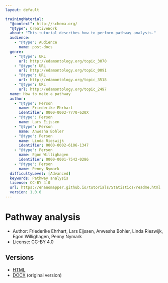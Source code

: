 ```yaml
---
layout: default

trainingMaterial:
  "@context": http://schema.org/
  "@type": CreativeWork
  about: "This tutorial describes how to perform pathway analysis."
  audience:
    - "@type": Audience
      name: post-docs
  genre:
    - "@type": URL
      url: http://edamontology.org/topic_3070
    - "@type": URL
      url: http://edamontology.org/topic_0091
    - "@type": URL
      url: http://edamontology.org/topic_3518
    - "@type": URL
      url: http://edamontology.org/topic_2497
  name: How to make a pathway
  author:
    - "@type": Person
      name: Friederike Ehrhart
      identifier: 0000-0002-7770-620X
    - "@type": Person
      name: Lars Eijssen
    - "@type": Person
      name: Anwesha Bohler
    - "@type": Person
      name: Linda Rieswijk
      identifier: 0000-0002-6106-1347
    - "@type": Person
      name: Egon Willighagen
      identifier: 0000-0001-7542-0286
    - "@type": Person
      name: Penny Nymark
  difficultyLevel: [Advanced]
  keywords: Pathway analysis
  license: CC-BY 4.0
  url: https://enanomapper.github.io/tutorials/Statistics/readme.html
  version: 1.0.0
---
```


Pathway analysis
================

* Author: Friederike Ehrhart, Lars Eijssen, Anwesha Bohler, Linda Rieswijk, Egon Willighagen, Penny Nymark
* License: CC-BY 4.0 

## Versions

* [HTML](Pathway%20analysis.html)
* [DOCX](Tutorialpathwayanalysis.docx) (original version)

